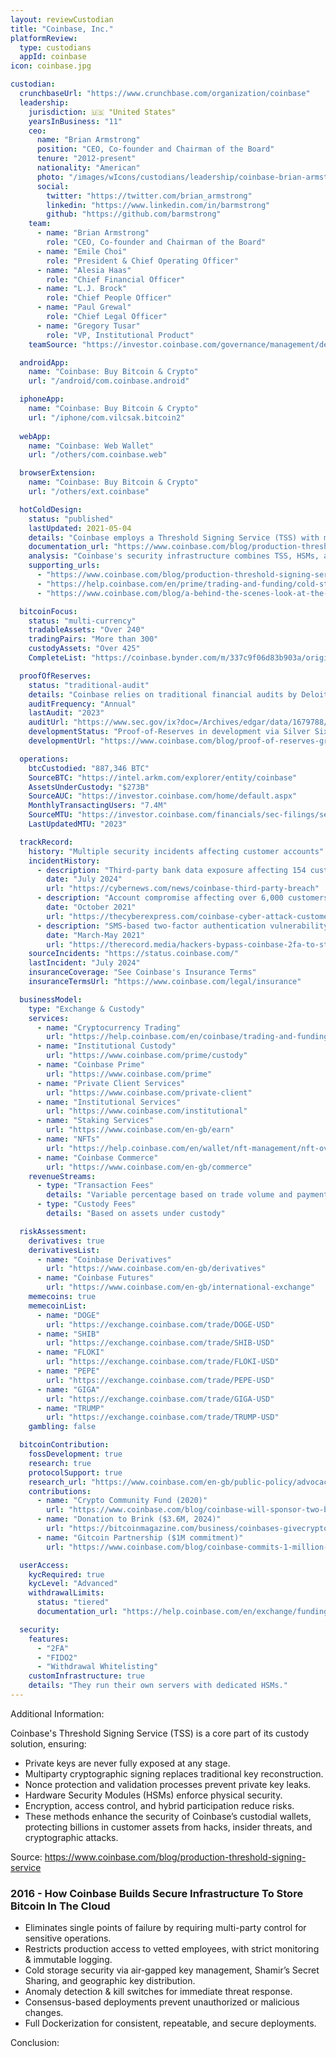 ```yaml
---
layout: reviewCustodian
title: "Coinbase, Inc."
platformReview:
  type: custodians
  appId: coinbase
icon: coinbase.jpg

custodian:
  crunchbaseUrl: "https://www.crunchbase.com/organization/coinbase"
  leadership:
    jurisdiction: 🇺🇸 "United States"
    yearsInBusiness: "11"
    ceo:
      name: "Brian Armstrong"
      position: "CEO, Co-founder and Chairman of the Board"
      tenure: "2012-present"
      nationality: "American"
      photo: "/images/wIcons/custodians/leadership/coinbase-brian-armstrong.jpeg"
      social:
        twitter: "https://twitter.com/brian_armstrong"
        linkedin: "https://www.linkedin.com/in/barmstrong"
        github: "https://github.com/barmstrong"
    team:
      - name: "Brian Armstrong"
        role: "CEO, Co-founder and Chairman of the Board"
      - name: "Emile Choi"
        role: "President & Chief Operating Officer"
      - name: "Alesia Haas"
        role: "Chief Financial Officer"
      - name: "L.J. Brock"
        role: "Chief People Officer"
      - name: "Paul Grewal"
        role: "Chief Legal Officer"
      - name: "Gregory Tusar"
        role: "VP, Institutional Product"
    teamSource: "https://investor.coinbase.com/governance/management/default.aspx"

  androidApp:
    name: "Coinbase: Buy Bitcoin & Crypto"
    url: "/android/com.coinbase.android"

  iphoneApp:
    name: "Coinbase: Buy Bitcoin & Crypto"
    url: "/iphone/com.vilcsak.bitcoin2"
  
  webApp:
    name: "Coinbase: Web Wallet"
    url: "/others/com.coinbase.web"

  browserExtension:
    name: "Coinbase: Buy Bitcoin & Crypto"
    url: "/others/ext.coinbase"

  hotColdDesign:
    status: "published"
    lastUpdated: 2021-05-04
    details: "Coinbase employs a Threshold Signing Service (TSS) with multi-party cryptographic signing, HSM-enforced security, and comprehensive key protection measures. 98% of funds are in cold storage with air-gapped key management and geographic distribution."
    documentation_url: "https://www.coinbase.com/blog/production-threshold-signing-service"
    analysis: "Coinbase's security infrastructure combines TSS, HSMs, and multi-party controls to protect billions in customer assets. Their approach eliminates single points of failure through consensus-based deployments, anomaly detection, and immutable logging."
    supporting_urls:
      - "https://www.coinbase.com/blog/production-threshold-signing-service"
      - "https://help.coinbase.com/en/prime/trading-and-funding/cold-storage-transaction-faqs"
      - "https://www.coinbase.com/blog/a-behind-the-scenes-look-at-the-biggest-and-quietest-crypto-transfer-on"

  bitcoinFocus:
    status: "multi-currency"
    tradableAssets: "Over 240"
    tradingPairs: "More than 300"
    custodyAssets: "Over 425"
    CompleteList: "https://coinbase.bynder.com/m/337c9f06d83b903a/original/Coinbase-Assets-Supported-Pairs.pdf"

  proofOfReserves:
    status: "traditional-audit"
    details: "Coinbase relies on traditional financial audits by Deloitte rather than cryptographic proof of reserves. They have granted funding to Silver Sixpence to develop a native proof of reserves system, but this is not yet implemented."
    auditFrequency: "Annual"
    lastAudit: "2023"
    auditUrl: "https://www.sec.gov/ix?doc=/Archives/edgar/data/1679788/000167978824000022/coin-20231231.htm"
    developmentStatus: "Proof-of-Reserves in development via Silver Sixpence grant"
    developmentUrl: "https://www.coinbase.com/blog/proof-of-reserves-grant"

  operations:
    btcCustodied: "887,346 BTC"
    SourceBTC: "https://intel.arkm.com/explorer/entity/coinbase"
    AssetsUnderCustody: "$273B"
    SourceAUC: "https://investor.coinbase.com/home/default.aspx"
    MonthlyTransactingUsers: "7.4M"
    SourceMTU: "https://investor.coinbase.com/financials/sec-filings/sec-filings-details/default.aspx?FilingId=17280851"
    LastUpdatedMTU: "2023"

  trackRecord:
    history: "Multiple security incidents affecting customer accounts"
    incidentHistory:
      - description: "Third-party bank data exposure affecting 154 customers' transaction data and personal information"
        date: "July 2024"
        url: "https://cybernews.com/news/coinbase-third-party-breach"
      - description: "Account compromise affecting over 6,000 customers through phishing attacks"
        date: "October 2021"
        url: "https://thecyberexpress.com/coinbase-cyber-attack-customer-data-sale"
      - description: "SMS-based two-factor authentication vulnerability exploited, affecting over 6,000 accounts"
        date: "March-May 2021"
        url: "https://therecord.media/hackers-bypass-coinbase-2fa-to-steal-customer-funds"
    sourceIncidents: "https://status.coinbase.com/"
    lastIncident: "July 2024"
    insuranceCoverage: "See Coinbase's Insurance Terms"
    insuranceTermsUrl: "https://www.coinbase.com/legal/insurance"

  businessModel:
    type: "Exchange & Custody"
    services:
      - name: "Cryptocurrency Trading"
        url: "https://help.coinbase.com/en/coinbase/trading-and-funding"
      - name: "Institutional Custody"
        url: "https://www.coinbase.com/prime/custody"
      - name: "Coinbase Prime"
        url: "https://www.coinbase.com/prime"
      - name: "Private Client Services"
        url: "https://www.coinbase.com/private-client"
      - name: "Institutional Services"
        url: "https://www.coinbase.com/institutional"
      - name: "Staking Services"
        url: "https://www.coinbase.com/en-gb/earn"
      - name: "NFTs"
        url: "https://help.coinbase.com/en/wallet/nft-management/nft-overview"
      - name: "Coinbase Commerce"
        url: "https://www.coinbase.com/en-gb/commerce"
    revenueStreams:
      - type: "Transaction Fees"
        details: "Variable percentage based on trade volume and payment method"
      - type: "Custody Fees"
        details: "Based on assets under custody"

  riskAssessment:
    derivatives: true
    derivativesList:
      - name: "Coinbase Derivatives"
        url: "https://www.coinbase.com/en-gb/derivatives"
      - name: "Coinbase Futures"
        url: "https://www.coinbase.com/en-gb/international-exchange"
    memecoins: true
    memecoinList:
      - name: "DOGE"
        url: "https://exchange.coinbase.com/trade/DOGE-USD"
      - name: "SHIB"
        url: "https://exchange.coinbase.com/trade/SHIB-USD"
      - name: "FLOKI"
        url: "https://exchange.coinbase.com/trade/FLOKI-USD"
      - name: "PEPE"
        url: "https://exchange.coinbase.com/trade/PEPE-USD"
      - name: "GIGA"
        url: "https://exchange.coinbase.com/trade/GIGA-USD"
      - name: "TRUMP"
        url: "https://exchange.coinbase.com/trade/TRUMP-USD"
    gambling: false

  bitcoinContribution:
    fossDevelopment: true
    research: true
    protocolSupport: true
    research_url: "https://www.coinbase.com/en-gb/public-policy/advocacy/institute"
    contributions:
      - name: "Crypto Community Fund (2020)"
        url: "https://www.coinbase.com/blog/coinbase-will-sponsor-two-bitcoin-core-developers-with-first-crypto"
      - name: "Donation to Brink ($3.6M, 2024)"
        url: "https://bitcoinmagazine.com/business/coinbases-givecrypto-donates-3-6-million-to-brink-to-fund-bitcoin-developers"
      - name: "Gitcoin Partnership ($1M commitment)"
        url: "https://www.coinbase.com/blog/coinbase-commits-1-million-for-public-goods-in-partnership-with-gitcoin"

  userAccess:
    kycRequired: true
    kycLevel: "Advanced"
    withdrawalLimits:
      status: "tiered"
      documentation_url: "https://help.coinbase.com/en/exchange/funding/deposit-and-withdrawal-limits"

  security:
    features:
      - "2FA"
      - "FIDO2"
      - "Withdrawal Whitelisting"
    customInfrastructure: true
    details: "They run their own servers with dedicated HSMs."
---
```


Additional Information: 

Coinbase's Threshold Signing Service (TSS) is a core part of its custody solution, ensuring:

- Private keys are never fully exposed at any stage.
- Multiparty cryptographic signing replaces traditional key reconstruction.
- Nonce protection and validation processes prevent private key leaks.
- Hardware Security Modules (HSMs) enforce physical security.
- Encryption, access control, and hybrid participation reduce risks.
- These methods enhance the security of Coinbase’s custodial wallets, protecting billions in customer assets from hacks, insider threats, and cryptographic attacks.

Source: https://www.coinbase.com/blog/production-threshold-signing-service

### 2016 - How Coinbase Builds Secure Infrastructure To Store Bitcoin In The Cloud

- Eliminates single points of failure by requiring multi-party control for sensitive operations.
- Restricts production access to vetted employees, with strict monitoring & immutable logging.
- Cold storage security via air-gapped key management, Shamir’s Secret Sharing, and geographic key distribution.
- Anomaly detection & kill switches for immediate threat response.
- Consensus-based deployments prevent unauthorized or malicious changes.
- Full Dockerization for consistent, repeatable, and secure deployments.

Conclusion: 
